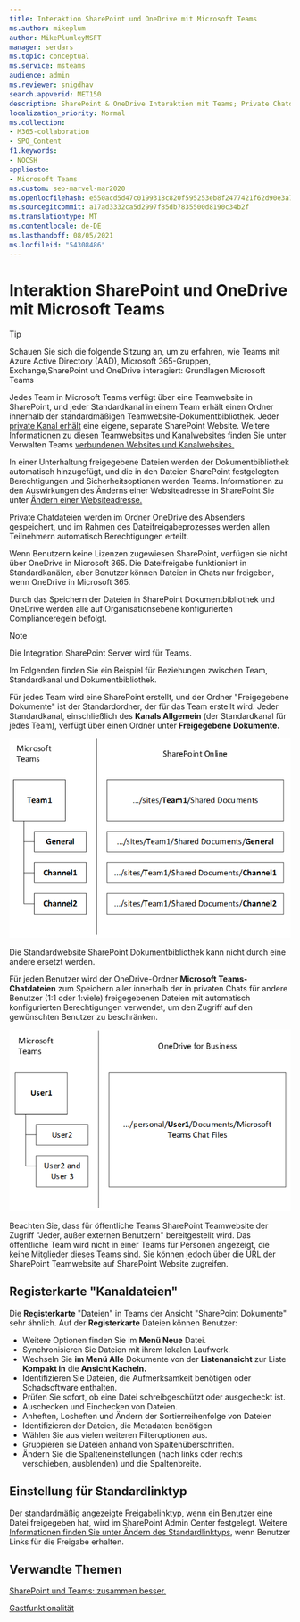 ```yaml
---
title: Interaktion SharePoint und OneDrive mit Microsoft Teams
ms.author: mikeplum
author: MikePlumleyMSFT
manager: serdars
ms.topic: conceptual
ms.service: msteams
audience: admin
ms.reviewer: snigdhav
search.appverid: MET150
description: SharePoint & OneDrive Interaktion mit Teams; Private Chatdateispeicherung & Interaktion zwischen Team, Standardkanal, & Dokumentbibliothek.
localization_priority: Normal
ms.collection:
- M365-collaboration
- SPO_Content
f1.keywords:
- NOCSH
appliesto:
- Microsoft Teams
ms.custom: seo-marvel-mar2020
ms.openlocfilehash: e550acd5d47c0199318c820f595253eb8f2477421f62d90e3a7d16ced2336d05
ms.sourcegitcommit: a17ad3332ca5d2997f85db7835500d8190c34b2f
ms.translationtype: MT
ms.contentlocale: de-DE
ms.lasthandoff: 08/05/2021
ms.locfileid: "54308486"
---
```

# <a name="how-sharepoint-and-onedrive-interact-with-microsoft-teams"></a>Interaktion SharePoint und OneDrive mit Microsoft Teams

> [!Tip]
> Schauen Sie sich die folgende Sitzung an, um zu erfahren, wie Teams mit Azure Active Directory (AAD), Microsoft 365-Gruppen, Exchange,SharePoint [](https://aka.ms/teams-foundations) und OneDrive interagiert: Grundlagen Microsoft Teams

Jedes Team in Microsoft Teams verfügt über eine Teamwebsite in SharePoint, und jeder Standardkanal in einem Team erhält einen Ordner innerhalb der standardmäßigen Teamwebsite-Dokumentbibliothek. Jeder [private Kanal erhält](private-channels.md) eine eigene, separate SharePoint Website. Weitere Informationen zu diesen Teamwebsites und Kanalwebsites finden Sie unter Verwalten Teams [verbundenen Websites und Kanalwebsites.](/sharepoint/teams-connected-sites)

In einer Unterhaltung freigegebene Dateien werden der Dokumentbibliothek automatisch hinzugefügt, und die in den Dateien SharePoint festgelegten Berechtigungen und Sicherheitsoptionen werden Teams. Informationen zu den Auswirkungen des Änderns einer Websiteadresse in SharePoint Sie unter [Ändern einer Websiteadresse.](/sharepoint/change-site-address)

Private Chatdateien werden im Ordner OneDrive des Absenders gespeichert, und im Rahmen des Dateifreigabeprozesses werden allen Teilnehmern automatisch Berechtigungen erteilt.

Wenn Benutzern keine Lizenzen zugewiesen SharePoint, verfügen sie nicht über OneDrive in Microsoft 365. Die Dateifreigabe funktioniert in Standardkanälen, aber Benutzer können Dateien in Chats nur freigeben, wenn OneDrive in Microsoft 365.

Durch das Speichern der Dateien in SharePoint Dokumentbibliothek und OneDrive werden alle auf Organisationsebene konfigurierten Complianceregeln befolgt. 

> [!NOTE]
> Die Integration SharePoint Server wird für Teams.

Im Folgenden finden Sie ein Beispiel für Beziehungen zwischen Team, Standardkanal und Dokumentbibliothek.

Für jedes Team wird eine SharePoint erstellt,  und der Ordner "Freigegebene Dokumente" ist der Standardordner, der für das Team erstellt wird. Jeder Standardkanal, einschließlich des **Kanals Allgemein** (der Standardkanal für jedes Team), verfügt über einen Ordner unter **Freigegebene Dokumente.**

![Diagramm der Ordner "Freigegebene Dokumente" in SharePoint.](media/Understand_how_SharePoint_Online_and_OneDrive_for_Business_interact_with_Microsoft_Teams_image1.png)

Die Standardwebsite SharePoint Dokumentbibliothek kann nicht durch eine andere ersetzt werden.

Für jeden Benutzer wird der OneDrive-Ordner **Microsoft Teams-Chatdateien** zum Speichern aller innerhalb der in privaten Chats für andere Benutzer (1:1 oder 1:viele) freigegebenen Dateien mit automatisch konfigurierten Berechtigungen verwendet, um den Zugriff auf den gewünschten Benutzer zu beschränken.

![Diagram of the OneDrive folder named Microsoft Teams Chat Files](media/Understand_how_SharePoint_Online_and_OneDrive_for_Business_interact_with_Microsoft_Teams_image2.png)

Beachten Sie, dass für öffentliche Teams SharePoint Teamwebsite der Zugriff "Jeder, außer externen Benutzern" bereitgestellt wird. Das öffentliche Team wird nicht in einer Teams für Personen angezeigt, die keine Mitglieder dieses Teams sind. Sie können jedoch über die URL der SharePoint Teamwebsite auf SharePoint Website zugreifen. 

## <a name="channel-files-tab"></a>Registerkarte "Kanaldateien"

Die **Registerkarte** "Dateien" in Teams der Ansicht "SharePoint Dokumente" sehr ähnlich. Auf der **Registerkarte** Dateien können Benutzer:

- Weitere Optionen finden Sie im **Menü Neue** Datei.
- Synchronisieren Sie Dateien mit ihrem lokalen Laufwerk.
- Wechseln Sie **im Menü Alle** Dokumente von der **Listenansicht** zur Liste **Kompakt in** die **Ansicht Kacheln.**
- Identifizieren Sie Dateien, die Aufmerksamkeit benötigen oder Schadsoftware enthalten.
- Prüfen Sie sofort, ob eine Datei schreibgeschützt oder ausgecheckt ist.
- Auschecken und Einchecken von Dateien.
- Anheften, Losheften und Ändern der Sortierreihenfolge von Dateien
- Identifizieren der Dateien, die Metadaten benötigen
- Wählen Sie aus vielen weiteren Filteroptionen aus.
- Gruppieren sie Dateien anhand von Spaltenüberschriften.
- Ändern Sie die Spalteneinstellungen (nach links oder rechts verschieben, ausblenden) und die Spaltenbreite.

## <a name="default-link-type-setting"></a>Einstellung für Standardlinktyp

Der standardmäßig angezeigte Freigabelinktyp, wenn ein Benutzer eine Datei freigegeben hat, wird im SharePoint Admin Center festgelegt. Weitere [Informationen finden Sie unter Ändern des Standardlinktyps,](/sharepoint/change-default-sharing-link) wenn Benutzer Links für die Freigabe erhalten.

## <a name="related-topics"></a>Verwandte Themen

[SharePoint und Teams: zusammen besser.](https://techcommunity.microsoft.com/t5/Microsoft-SharePoint-Blog/SharePoint-and-Teams-Better-Together/ba-p/189593)

[Gastfunktionalität](guest-experience.md)